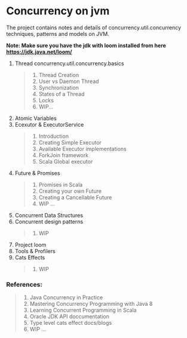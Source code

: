 # Concurrency on jvm
The project contains notes and details of concurrency.util.concurrency techniques, patterns and models on JVM.

**Note: Make sure you have the jdk with loom installed from here https://jdk.java.net/loom/**

1. Thread concurrency.util.concurrency.basics
    > 1. Thread Creation
    > 1. User vs Daemon Thread
    > 1. Synchronization
    > 1. States of a Thread
    > 1. Locks
    > 1. WIP...
2. Atomic Variables
3. Ecexutor & ExecutorService
    > 1. Introduction
    > 1. Creating Simple Executor
    > 1. Available Executor implementations
    > 1. ForkJoin framework
    > 1. Scala Global executor
4. Future & Promises
    > 1. Promises in Scala
    > 1. Creating your own Future
    > 1. Creating a Cancellable Future
    > 1. WIP ...
5. Concurrent Data Structures
6. Concurrent design patterns
    > 1. WIP
7. Project loom
8. Tools & Profilers
9. Cats Effects
    > 1. WIP



### References:
> 1. Java Concurrency in Practice
> 1. Mastering Concurrency Programming with Java 8
> 1. Learning Concurrent Programming in Scala
> 1. Oracle JDK API doccumentation
> 1. Type level cats effect docs/blogs
> 1. WIP ...

